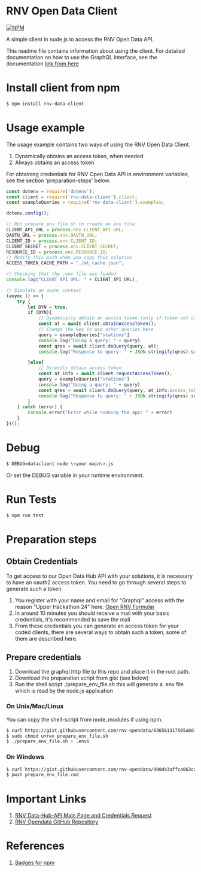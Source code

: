 # RNV Open Data Client 

[![NPM](https://nodei.co/npm/rnv-data-client.png?downloads=true)](https://www.npmjs.com/package/rnv-data-client)

A simple client in node.js to access the RNV Open Data API.

This readme file contains information about using the client. For detailed documentation on how to use the GraphQL interface, see the documentation [link from here](https://www.opendata-oepnv.de/ht/de/organisation/verkehrsunternehmen/rnv/openrnv/data-hub-api-dokumentationen)


# Install client from npm 
```bash 
$ npm install rnv-data-client
```

# Usage example 
The usage example contains two ways of using the RNV Open Data Client. 
1. Dynamically obtains an access token, when needed
2. Always obtains an access token 

For obtaining credentials for RNV Open Data API in environment variables,
see the section 'preparation-steps' below.
```js 
const dotenv = require('dotenv');
const client = require('rnv-data-client').client;
const exampleQueries = require('rnv-data-client').examples;

dotenv.config();

// Run prepare_env_file.sh to create an env file 
CLIENT_API_URL = process.env.CLIENT_API_URL;
OAUTH_URL = process.env.OAUTH_URL;
CLIENT_ID = process.env.CLIENT_ID;
CLIENT_SECRET = process.env.CLIENT_SECRET;
RESOURCE_ID = process.env.RESOURCE_ID;
// Modify this path when you copy this solution 
ACCESS_TOKEN_CACHE_PATH = "./at_cache.json";

// Checking that the .env file was loaded
console.log("CLIENT API URL: " + CLIENT_API_URL); 

// Simulate an async context 
(async () => {
    try {
        let DYN = true; 
        if (DYN){
            // Dynamically obtain an access token (only if token not cached and cache not expired)
            const at = await client.obtainAccessToken();
            // Change the key to use other queries here
            query = exampleQueries["stations"]
            console.log("Doing a query: " + query)
            const qres = await client.doQuery(query, at);
            console.log("Response to query: " + JSON.stringify(qres).substring(0, 200))

        }else{
            // Directly obtain access token 
            const at_info = await client.requestAccessToken();
            query = exampleQueries["stations"]
            console.log("Doing a query: " + query)
            const qres = await client.doQuery(query, at_info.access_token);
            console.log("Response to query: " + JSON.stringify(qres).substring(0, 200))
        }
    } catch (error) {
        console.error("Error while running the app: " + error)
    }
})();
``` 

# Debug 
```bash 
$ DEBUG=dataclient node \<your main\>.js 
```
Or set the DEBUG variable in your runtime environment.

# Run Tests 
```bash 
$ npm run test
```


# Preparation steps 
## Obtain Credentials 
To get access to our Open Data Hub API with your solutions, it is necessary to have an oauth2 access token. 
You need to go through several steps to generate such a token 


1. You register with your name and email for "Graphql" access with the reason "Upper Hackathon 24" here. 
[Open RNV Formular](https://www.opendata-oepnv.de/ht/de/organisation/verkehrsunternehmen/rnv/openrnv/api)
2. In around 10 minutes you should receive a mail with your basic credentials, it's recommended to save the mail 
3. From these credentials you can generate an access token for your coded clients, there are several ways to obtain such a token,
some of them are described here. 

## Prepare credentials

1. Download the graphql.http file to this repo and place it in the root path. 
2. Download the preparation script from gist (see below)
3. Run the shell script ./prepare_env_file.sh this will generate a .env file which is read by the node.js application


### On Unix/Mac/Linux 
You can copy the shell-script from node_modules if using npm.

```bash 
$ curl https://gist.githubusercontent.com/rnv-opendata/8365b1317505a80359491c2124a05e94/raw/2fc73bdbb1dd4872feff7aa8182c477d01a379cc/prepare_env_file.sh > prepare_env_file.sh
$ sudo chmod u+rwx prepare_env_file.sh 
$ ./prepare_env_file.sh > .envs
```
### On Windows 
```bash 
$ curl https://gist.githubusercontent.com/rnv-opendata/900d43affca063caed7918f91d9531b5/raw/38060421063bc4766566e5324af489fbce226cac/prepare_env_file.cmd > prepare_env_file.cmd  
$ pwsh prepare_env_file.cmd
```

# Important Links 
1. [RNV Data-Hub-API Main Page and Credentials Request](https://www.opendata-oepnv.de/ht/de/organisation/verkehrsunternehmen/rnv/openrnv/api)
2. [RNV Opendata GitHub Repository](https://github.com/Rhein-Neckar-Verkehr/data-hub-nodejs-client)

# References 
1. [Badges for npm](https://github.com/nodeico/nodeico) 
